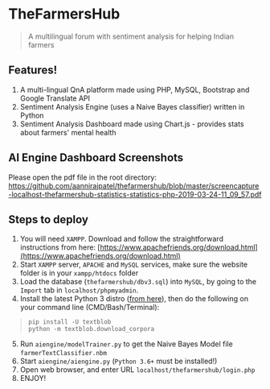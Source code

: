 # TheFarmersHub
>A multilingual forum with sentiment analysis for helping Indian farmers

## Features!
1. A multi-lingual QnA platform made using PHP, MySQL, Bootstrap and Google Translate API
2. Sentiment Analysis Engine (uses a Naive Bayes classifier) written in Python
3. Sentiment Analysis Dashboard made using Chart.js - provides stats about farmers' mental health

## AI Engine Dashboard Screenshots
Please open the pdf file in the root directory: https://github.com/aannirajpatel/thefarmershub/blob/master/screencapture-localhost-thefarmershub-statistics-statistics-php-2019-03-24-11_09_57.pdf

## Steps to deploy

1. You will need `XAMPP`. Download and follow the straightforward instructions from here: [https://www.apachefriends.org/download.html](https://www.apachefriends.org/download.html)
2. Start `XAMPP` server, `APACHE` and `MySQL` services, make sure the website folder is in your `xampp/htdocs` folder
3. Load the database (`thefarmershub/dbv3.sql`) into `MySQL`, by going to the `Import` tab in `localhost/phpmyadmin`.
4. Install the latest Python 3 distro ([from here](https://www.python.org/downloads/)), then do the following on your command line (CMD/Bash/Terminal):
>`pip install -U textblob`<br>
>`python -m textblob.download_corpora`
5. Run `aiengine/modelTrainer.py` to get the Naive Bayes Model file `farmerTextClassifier.nbm`
6. Start `aiengine/aiengine.py` (`Python 3.6+` must be installed!)
7. Open web browser, and enter URL `localhost/thefarmershub/login.php`
8. ENJOY!
